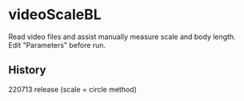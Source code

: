 # videoScaleBL
Read video files and assist manually measure scale and body length.  
Edit "Parameters" before run.  
  
## History  
220713 release (scale = circle method)  
